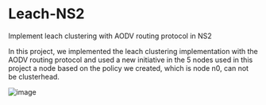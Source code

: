 # Leach-NS2
Implement leach clustering with AODV routing protocol in NS2

In this project, we implemented the leach clustering implementation with the AODV routing protocol and used a new initiative in the 5 nodes used in this project a node based on the policy we created, which is node n0, can not be clusterhead.

![image](https://user-images.githubusercontent.com/20955005/132173862-476416f3-ef96-48e2-a1b8-41802d9300e0.png)

